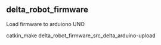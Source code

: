 ## delta_robot_firmware

Load firmware to arduiono UNO

catkin_make delta_robot_firmware_src_delta_arduino-upload
